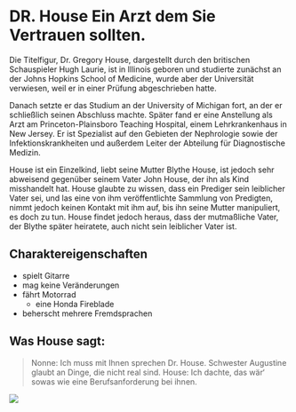 # DR. House Ein Arzt dem Sie Vertrauen sollten.

Die Titelfigur, Dr. Gregory House, dargestellt durch den britischen Schauspieler Hugh Laurie, ist in Illinois geboren und studierte zunächst an der Johns Hopkins School of Medicine,
wurde aber der Universität verwiesen, weil er in einer Prüfung abgeschrieben hatte. 

Danach setzte er das Studium an der University of Michigan fort, an der er schließlich seinen Abschluss machte. Später fand er eine Anstellung als Arzt am Princeton-Plainsboro Teaching Hospital, 
einem Lehrkrankenhaus in New Jersey. Er ist Spezialist auf den Gebieten der Nephrologie sowie der Infektionskrankheiten und außerdem Leiter der Abteilung für Diagnostische Medizin.

House ist ein Einzelkind, liebt seine Mutter Blythe House, ist jedoch sehr abweisend gegenüber seinem Vater John House, der ihn als Kind misshandelt hat.
House glaubte zu wissen, dass ein Prediger sein leiblicher Vater sei, und las eine von ihm veröffentlichte Sammlung von Predigten,
nimmt jedoch keinen Kontakt mit ihm auf, bis ihn seine Mutter manipuliert, es doch zu tun. House findet jedoch heraus, dass der mutmaßliche Vater, der Blythe später heiratete, auch nicht sein leiblicher Vater ist.

## Charaktereigenschaften

* spielt Gitarre
* mag keine Veränderungen
* fährt Motorrad
	* eine Honda Fireblade
* beherscht mehrere Fremdsprachen

## Was House sagt:

> Nonne: Ich muss mit Ihnen sprechen Dr. House. 
> Schwester Augustine glaubt an Dinge, die nicht real sind.
> House: Ich dachte, das wär‘ sowas wie eine Berufsanforderung bei ihnen.

<img src="https://upload.wikimedia.org/wikipedia/commons/thumb/e/ea/Hugh_Laurie_2009.jpg/220px-Hugh_Laurie_2009.jpg"/>